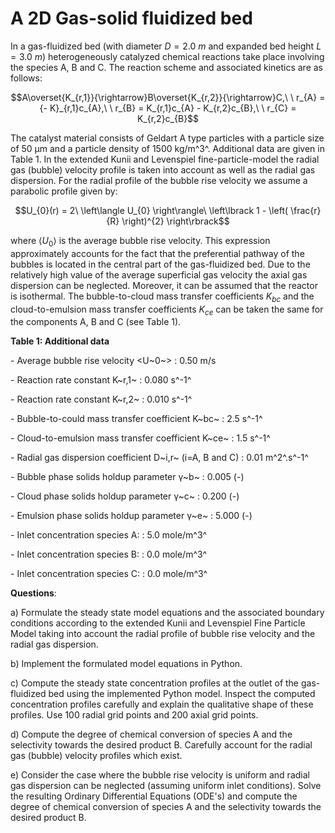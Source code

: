 # A 2D Gas-solid fluidized bed

In a gas-fluidized bed (with diameter $D = 2.0\ m$ and expanded bed
height $L = 3.0\ m$) heterogeneously catalyzed chemical reactions take
place involving the species A, B and C. The reaction scheme and
associated kinetics are as follows:

$$A\overset{K_{r,1}}{\rightarrow}B\overset{K_{r,2}}{\rightarrow}C,\ \ r_{A} = {- K}_{r,1}c_{A},\ \ r_{B} = K_{r,1}c_{A} - K_{r,2}c_{B},\ \ r_{C} = K_{r,2}c_{B}$$

The catalyst material consists of Geldart A type particles with a
particle size of 50 μm and a particle density of 1500 kg/m^3^.
Additional data are given in Table 1. In the extended Kunii and
Levenspiel fine-particle-model the radial gas (bubble) velocity profile
is taken into account as well as the radial gas dispersion. For the
radial profile of the bubble rise velocity we assume a parabolic profile
given by:

$$U_{0}(r) = 2\ \left\langle U_{0} \right\rangle\ \left\lbrack 1 - \left( \frac{r}{R} \right)^{2} \right\rbrack$$

where $\left\langle U_{0} \right\rangle$ is the average bubble rise
velocity. This expression approximately accounts for the fact that the
preferential pathway of the bubbles is located in the central part of
the gas-fluidized bed. Due to the relatively high value of the average
superficial gas velocity the axial gas dispersion can be neglected.
Moreover, it can be assumed that the reactor is isothermal. The
bubble-to-cloud mass transfer coefficients $K_{bc}$ and the
cloud-to-emulsion mass transfer coefficients $K_{ce}$ can be taken the
same for the components A, B and C (see Table 1).

**Table 1: Additional data**

\- Average bubble rise velocity \<U~0~\> : 0.50 m/s

\- Reaction rate constant K~r,1~ : 0.080 s^-1^

\- Reaction rate constant K~r,2~ : 0.010 s^-1^

\- Bubble-to-could mass transfer coefficient K~bc~ : 2.5 s^-1^

\- Cloud-to-emulsion mass transfer coefficient K~ce~ : 1.5 s^-1^

\- Radial gas dispersion coefficient D~i,r~ (i=A, B and C) : 0.01
m^2^.s^-1^

\- Bubble phase solids holdup parameter γ~b~ : 0.005 (-)

\- Cloud phase solids holdup parameter γ~c~ : 0.200 (-)

\- Emulsion phase solids holdup parameter γ~e~ : 5.000 (-)

\- Inlet concentration species A: : 5.0 mole/m^3^

\- Inlet concentration species B: : 0.0 mole/m^3^

\- Inlet concentration species C: : 0.0 mole/m^3^

**Questions**:

a)  Formulate the steady state model equations and the associated
    boundary conditions according to the extended Kunii and Levenspiel
    Fine Particle Model taking into account the radial profile of bubble
    rise velocity and the radial gas dispersion.

b)  Implement the formulated model equations in Python.

c)  Compute the steady state concentration profiles at the outlet of the
    gas-fluidized bed using the implemented Python model. Inspect the
    computed concentration profiles carefully and explain the
    qualitative shape of these profiles. Use 100 radial grid points and
    200 axial grid points.

d)  Compute the degree of chemical conversion of species A and the
    selectivity towards the desired product B. Carefully account for the
    radial gas (bubble) velocity profiles which exist.

e)  Consider the case where the bubble rise velocity is uniform and
    radial gas dispersion can be neglected (assuming uniform inlet
    conditions). Solve the resulting Ordinary Differential Equations
    (ODE's) and compute the degree of chemical conversion of species A
    and the selectivity towards the desired product B.
